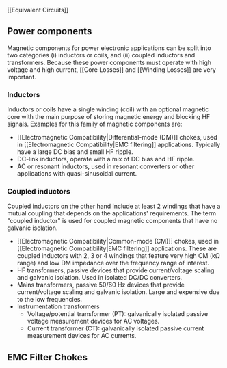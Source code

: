 [[Equivalent Circuits]]

## Power components
Magnetic components for power electronic applications can be split into two categories (i) inductors or coils, and (ii) coupled inductors and transformers. Because these power components must operate with high voltage and high current, [[Core Losses]] and [[Winding Losses]] are very important.
### Inductors
Inductors or coils have a single winding (coil) with an optional magnetic core with the main purpose of storing magnetic energy and blocking HF signals. Examples for this family of magnetic components are:
* [[Electromagnetic Compatibility|Differential-mode (DM)]] chokes, used in [[Electromagnetic Compatibility|EMC filtering]] applications. Typically have a large DC bias and small HF ripple. 
* DC-link inductors, operate with a mix of DC bias and HF ripple.
* AC or resonant inductors, used in resonant converters or other applications with quasi-sinusoidal current.
### Coupled inductors
Coupled inductors on the other hand include at least 2 windings that have a mutual coupling that depends on the applications' requirements. The term "coupled inductor" is used for coupled magnetic components that have no galvanic isolation.
* [[Electromagnetic Compatibility|Common-mode (CM)]] chokes, used in [[Electromagnetic Compatibility|EMC filtering]] applications. These are coupled inductors with 2, 3 or 4 windings that feature very high CM (kΩ range) and low DM impedance over the frequency range of interest.
* HF transformers, passive devices that provide current/voltage scaling and galvanic isolation. Used in isolated DC/DC converters.
* Mains transformers, passive 50/60 Hz devices that provide current/voltage scaling and galvanic isolation. Large and expensive due to the low frequencies.
* Instrumentation transformers
	* Voltage/potential transformer (PT): galvanically isolated passive voltage measurement devices for AC voltages.
	* Current transformer (CT): galvanically isolated passive current measurement devices for AC currents.
## EMC Filter Chokes
